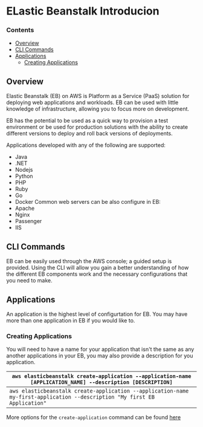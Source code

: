 # ELastic Beanstalk Introducion
<!--TOC_START-->
### Contents
- [Overview](#overview)
- [CLI Commands](#cli-commands)
- [Applications](#applications)
	- [Creating Applications](#creating-applications)

<!--TOC_END-->
## Overview
Elastic Beanstalk (EB) on AWS is Platform as a Service (PaaS) solution for deploying web applications and workloads.
EB can be used with little knowledge of infrastructure, allowing you to focus more on development.

EB has the potential to be used as a quick way to provision a test environment or be used for production solutions with the ability to create different versions to deploy and roll back versions of deployments.

Applications developed with any of the following are supported:
- Java
- .NET
- Nodejs
- Python
- PHP
- Ruby
- Go
- Docker
Common web servers can be also configure in EB:
- Apache
- Nginx
- Passenger
- IIS

## CLI Commands
EB can be easily used through the AWS console; a guided setup is provided.
Using the CLI will allow you gain a better understanding of how the different EB components work and the necessary configurations that you need to make.

## Applications
An application is the highest level of configurtation for EB.
You may have more than one application in EB if you would like to.
### Creating Applications
You will need to have a name for your application that isn't the same as any another applications in your EB, you may also provide a description for you application.

|`aws elasticbeanstalk create-application --application-name [APPLICATION_NAME] --description [DESCRIPTION]`|
|-|
|`aws elasticbeanstalk create-application --application-name my-first-application --description "My first EB Application"`|

More options for the `create-application` command can be found [here](https://docs.aws.amazon.com/cli/latest/reference/elasticbeanstalk/create-application.html)
